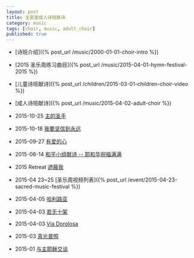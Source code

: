 ```yaml
---
layout: post
title: 主恩堂成人诗班献诗
category: music
tags: [choir, music, adult_choir]
published: true
---
```


 * [诗班介绍]({% post_url /music/2000-01-01-choir-intro %}) 
 * [2015 圣乐周练习曲目]({% post_url /music/2015-04-01-hymn-festival-2015 %})
 * [儿童诗班献诗]({% post_url /children/2015-03-01-children-choir-video %})
 * [成人诗班献诗]({% post_url /music/2015-04-02-adult-choir %})

 * 2015-10-25 [主的圣手](https://youtu.be/furaTGdPJEs)
 * 2015-10-18 [我要坚信到永远](https://youtu.be/CycpgmEFj2M)
 * 2015-09-27 [有爱的心](https://youtu.be/sLgGbcIOQiE)
 * 2015-06-14 [和平小组献诗 -- 耶和华祝福满满](https://youtu.be/IjLnK4sIS60)
 * 2015 Retreat [遮蔽我](https://youtu.be/xk4r45upMB0)
 * 2015-04 23~25 [圣乐周视频列表]({% post_url /event/2015-04-23-sacred-music-festival %}) 
 * 2015-04-05 [哈利路亚](http://youtu.be/HevqVManAa0)
 * 2015-04-03 [若无十架](https://youtu.be/lUpaEmOlJ54)
 * 2015-04-03 [Via Dorolosa](https://youtu.be/nKxuEcly1wc)
 * 2015-03 [真光普照](https://www.youtube.com/embed/Dip4S37Zb6c)
 * 2015-01 [与主耶稣交谈](https://www.youtube.com/embed/iIpWhRAMrLI)
